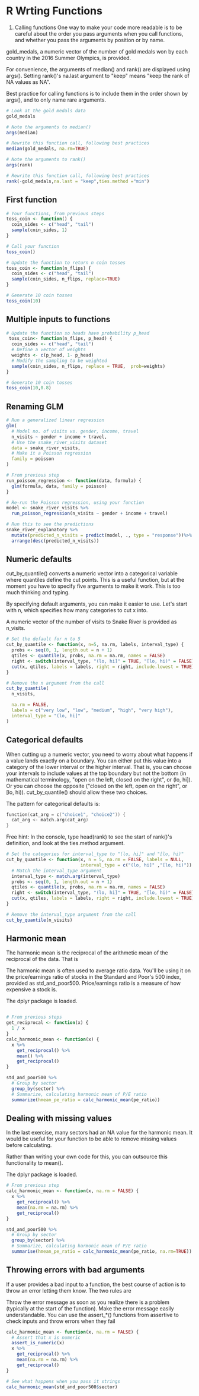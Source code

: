 # R Wrting Functions 

1. Calling functions
One way to make your code more readable is to be careful about the order you pass arguments when you call functions, and whether you pass the arguments by position or by name.

gold_medals, a numeric vector of the number of gold medals won by each country in the 2016 Summer Olympics, is provided.

For convenience, the arguments of median() and rank() are displayed using args(). Setting rank()'s na.last argument to "keep" means "keep the rank of NA values as NA".

Best practice for calling functions is to include them in the order shown by args(), and to only name rare arguments.


```r
# Look at the gold medals data
gold_medals

# Note the arguments to median()
args(median)

# Rewrite this function call, following best practices
median(gold_medals, na.rm=TRUE)
```

```r
# Note the arguments to rank()
args(rank)

# Rewrite this function call, following best practices
rank(-gold_medals,na.last = "keep",ties.method ="min")
```

## First function

```r
# Your functions, from previous steps
toss_coin <- function() {
  coin_sides <- c("head", "tail")
  sample(coin_sides, 1)
}

# Call your function
toss_coin()
```

```r
# Update the function to return n coin tosses
toss_coin <- function(n_flips) {
  coin_sides <- c("head", "tail")
  sample(coin_sides, n_flips, replace=TRUE)
}

# Generate 10 coin tosses
toss_coin(10)
```

## Multiple inputs to functions

```r
# Update the function so heads have probability p_head
 toss_coin<- function(n_flips, p_head) {
  coin_sides <- c("head", "tail")
  # Define a vector of weights
  weights <- c(p_head, 1- p_head) 
  # Modify the sampling to be weighted
  sample(coin_sides, n_flips, replace = TRUE,  prob=weights)
}

# Generate 10 coin tosses
toss_coin(10,0.8)
```

## Renaming GLM 

```r
# Run a generalized linear regression 
glm(
  # Model no. of visits vs. gender, income, travel
  n_visits ~ gender + income + travel, 
  # Use the snake_river_visits dataset
  data = snake_river_visits, 
  # Make it a Poisson regression
  family = poisson
)
```

```r
# From previous step
run_poisson_regression <- function(data, formula) {
  glm(formula, data, family = poisson)
}

# Re-run the Poisson regression, using your function
model <- snake_river_visits %>%
  run_poisson_regression(n_visits ~ gender + income + travel)

# Run this to see the predictions
snake_river_explanatory %>%
  mutate(predicted_n_visits = predict(model, ., type = "response"))%>%
  arrange(desc(predicted_n_visits))
```

## Numeric defaults
cut_by_quantile() converts a numeric vector into a categorical variable where quantiles define the cut points. This is a useful function, but at the moment you have to specify five arguments to make it work. This is too much thinking and typing.

By specifying default arguments, you can make it easier to use. Let's start with n, which specifies how many categories to cut x into.

A numeric vector of the number of visits to Snake River is provided as n_visits.

```r
# Set the default for n to 5
cut_by_quantile <- function(x, n=5, na.rm, labels, interval_type) {
  probs <- seq(0, 1, length.out = n + 1)
  qtiles <- quantile(x, probs, na.rm = na.rm, names = FALSE)
  right <- switch(interval_type, "(lo, hi]" = TRUE, "[lo, hi)" = FALSE)
  cut(x, qtiles, labels = labels, right = right, include.lowest = TRUE)
}

# Remove the n argument from the call
cut_by_quantile(
  n_visits, 

  na.rm = FALSE, 
  labels = c("very low", "low", "medium", "high", "very high"),
  interval_type = "(lo, hi]"
)
```
## Categorical defaults
When cutting up a numeric vector, you need to worry about what happens if a value lands exactly on a boundary. You can either put this value into a category of the lower interval or the higher interval. That is, you can choose your intervals to include values at the top boundary but not the bottom (in mathematical terminology, "open on the left, closed on the right", or (lo, hi]). Or you can choose the opposite ("closed on the left, open on the right", or [lo, hi)). cut_by_quantile() should allow these two choices.

The pattern for categorical defaults is:
```c
function(cat_arg = c("choice1", "choice2")) {
  cat_arg <- match.arg(cat_arg)
}
```
Free hint: In the console, type head(rank) to see the start of rank()'s definition, and look at the ties.method argument.

```r
# Set the categories for interval_type to "(lo, hi]" and "[lo, hi)"
cut_by_quantile <- function(x, n = 5, na.rm = FALSE, labels = NULL, 
                            interval_type = c("(lo, hi]" ,"[lo, hi)")) {
  # Match the interval_type argument
  interval_type <- match.arg(interval_type)
  probs <- seq(0, 1, length.out = n + 1)
  qtiles <- quantile(x, probs, na.rm = na.rm, names = FALSE)
  right <- switch(interval_type, "(lo, hi]" = TRUE, "[lo, hi)" = FALSE)
  cut(x, qtiles, labels = labels, right = right, include.lowest = TRUE)
}

# Remove the interval_type argument from the call
cut_by_quantile(n_visits)

```

## Harmonic mean
The harmonic mean is the reciprocal of the arithmetic mean of the reciprocal of the data. That is


The harmonic mean is often used to average ratio data. You'll be using it on the price/earnings ratio of stocks in the Standard and Poor's 500 index, provided as std_and_poor500. Price/earnings ratio is a measure of how expensive a stock is.

The dplyr package is loaded.

```r

# From previous steps
get_reciprocal <- function(x) {
  1 / x
}
calc_harmonic_mean <- function(x) {
  x %>%
    get_reciprocal() %>%
    mean() %>%
    get_reciprocal()
}

std_and_poor500 %>% 
  # Group by sector
  group_by(sector) %>% 
  # Summarize, calculating harmonic mean of P/E ratio
  summarize(hmean_pe_ratio = calc_harmonic_mean(pe_ratio))

```

## Dealing with missing values
In the last exercise, many sectors had an NA value for the harmonic mean. It would be useful for your function to be able to remove missing values before calculating.

Rather than writing your own code for this, you can outsource this functionality to mean().

The dplyr package is loaded.

```r
# From previous step
calc_harmonic_mean <- function(x, na.rm = FALSE) {
  x %>%
    get_reciprocal() %>%
    mean(na.rm = na.rm) %>%
    get_reciprocal()
}

std_and_poor500 %>% 
  # Group by sector
  group_by(sector) %>% 
  # Summarize, calculating harmonic mean of P/E ratio
  summarise(hmean_pe_ratio = calc_harmonic_mean(pe_ratio, na.rm=TRUE))
```

## Throwing errors with bad arguments
If a user provides a bad input to a function, the best course of action is to throw an error letting them know. The two rules are

Throw the error message as soon as you realize there is a problem (typically at the start of the function).
Make the error message easily understandable.
You can use the assert_*() functions from assertive to check inputs and throw errors when they fail

```r
calc_harmonic_mean <- function(x, na.rm = FALSE) {
  # Assert that x is numeric
  assert_is_numeric(x)
  x %>%
    get_reciprocal() %>%
    mean(na.rm = na.rm) %>%
    get_reciprocal()
}

# See what happens when you pass it strings
calc_harmonic_mean(std_and_poor500$sector)

```